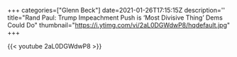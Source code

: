 +++
categories=["Glenn Beck"]
date=2021-01-26T17:15:15Z
description=''
title="Rand Paul: Trump Impeachment Push is ‘Most Divisive Thing’ Dems Could Do"
thumbnail="https://i.ytimg.com/vi/2aL0DGWdwP8/hqdefault.jpg"
+++

{{< youtube 2aL0DGWdwP8 >}}

